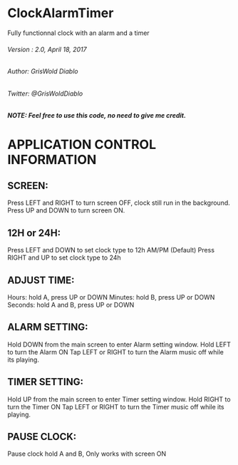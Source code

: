 # ClockAlarmTimer
Fully functionnal clock with an alarm and a timer

###### Version : 2.0,  April 18, 2017
###### Author: GrisWold Diablo
###### Twitter: @GrisWoldDiablo

##### NOTE: Feel free to use this code, no need to give me credit.

# APPLICATION CONTROL INFORMATION
## SCREEN:
Press LEFT and RIGHT to turn screen OFF, clock still run in the background.
Press UP and DOWN to turn screen ON.

## 12H or 24H:
Press LEFT and DOWN to set clock type to 12h AM/PM (Default)
Press RIGHT and UP to set clock type to 24h

## ADJUST TIME:
Hours: hold A, press UP or DOWN
Minutes: hold B, press UP or DOWN
Seconds: hold A and B, press UP or DOWN

## ALARM SETTING:
Hold DOWN from the main screen to enter Alarm setting window.
Hold LEFT to turn the Alarm ON
Tap LEFT or RIGHT to turn the Alarm music off while its playing.

## TIMER SETTING:
Hold UP from the main screen to enter Timer setting window.
Hold RIGHT to turn the Timer ON
Tap LEFT or RIGHT to turn the Timer music off while its playing.

## PAUSE CLOCK:
Pause clock hold A and B, Only works with screen ON
